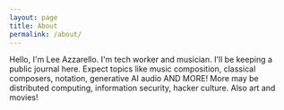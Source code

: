 ```yaml
---
layout: page
title: About
permalink: /about/
---
```


Hello, I'm Lee Azzarello. I'm tech worker and musician. I'll be keeping a public journal here. Expect topics like music composition, classical composers, notation, generative AI audio AND MORE! More may be distributed computing, information security, hacker culture. Also art and movies!
